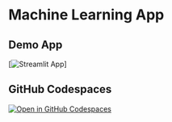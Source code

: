 #  Machine Learning App


## Demo App

[![Streamlit App](https://static.streamlit.io/badges/streamlit_badge_black_white.svg)]

## GitHub Codespaces

[![Open in GitHub Codespaces](https://github.com/codespaces/badge.svg)](https://codespaces.new/streamlit/app-starter-kit?quickstart=1)

